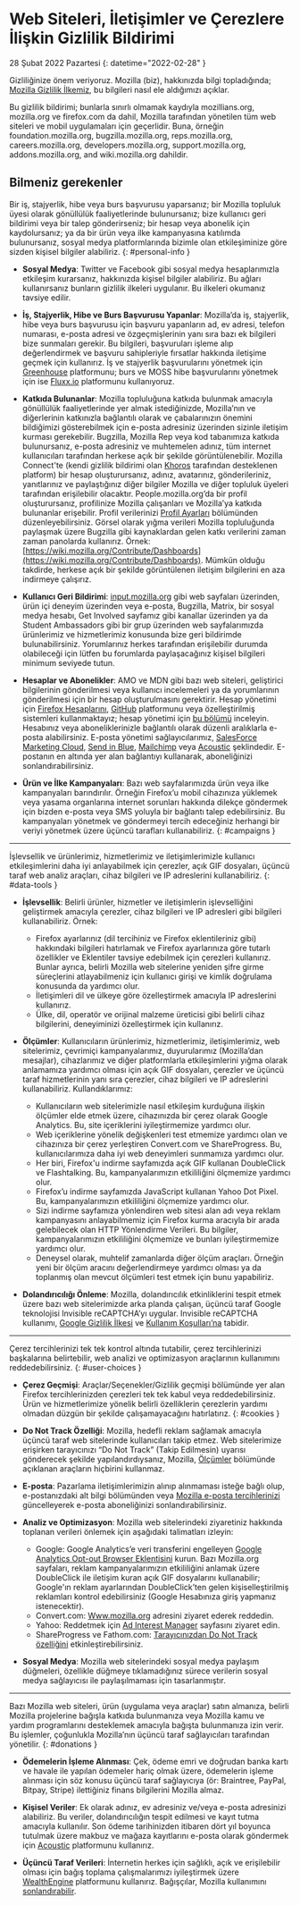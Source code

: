 ﻿# Web Siteleri, İletişimler ve Çerezlere İlişkin Gizlilik Bildirimi

28 Şubat 2022 Pazartesi
{: datetime="2022-02-28" }

Gizliliğinize önem veriyoruz. Mozilla (biz), hakkınızda bilgi topladığında; [Mozilla Gizlilik İlkemiz](https://www.mozilla.org/privacy/), bu bilgileri nasıl ele aldığımızı açıklar.

Bu gizlilik bildirimi; bunlarla sınırlı olmamak kaydıyla mozillians.org, mozilla.org ve firefox.com da dahil, Mozilla tarafından yönetilen tüm web siteleri ve mobil uygulamaları için geçerlidir. Buna, örneğin foundation.mozilla.org, bugzilla.mozilla.org, reps.mozilla.org, careers.mozilla.org, developers.mozilla.org, support.mozilla.org, addons.mozilla.org, and wiki.mozilla.org dahildir.

## Bilmeniz gerekenler

Bir iş, stajyerlik, hibe veya burs başvurusu yaparsanız; bir Mozilla topluluk üyesi olarak gönüllülük faaliyetlerinde bulunursanız; bize kullanıcı geri bildirimi veya bir talep gönderirseniz; bir hesap veya abonelik için kaydolursanız; ya da bir ürün veya ilke kampanyasına katılımda bulunursanız, sosyal medya platformlarında bizimle olan etkileşiminize göre sizden kişisel bilgiler alabiliriz. 
{: #personal-info }

* **Sosyal Medya**: Twitter ve Facebook gibi sosyal medya hesaplarımızla etkileşim kurarsanız, hakkınızda kişisel bilgiler alabiliriz. Bu ağları kullanırsanız bunların gizlilik ilkeleri uygulanır. Bu ilkeleri okumanız tavsiye edilir.

* **İş, Stajyerlik, Hibe ve Burs Başvurusu Yapanlar**: Mozilla’da iş, stajyerlik, hibe veya burs başvurusu için başvuru yapanların ad, ev adresi, telefon numarası, e-posta adresi ve özgeçmişlerinin yanı sıra bazı ek bilgileri bize sunmaları gerekir. Bu bilgileri, başvuruları işleme alıp değerlendirmek ve başvuru sahipleriyle fırsatlar hakkında iletişime geçmek için kullanırız. İş ve stajyerlik başvurularını yönetmek için [Greenhouse](https://www.greenhouse.io/privacy-policy) platformunu; burs ve MOSS hibe başvurularını yönetmek için ise [Fluxx.io](https://www.fluxx.io/privacy-policy) platformunu kullanıyoruz.

* **Katkıda Bulunanlar**: Mozilla topluluğuna katkıda bulunmak amacıyla gönüllülük faaliyetlerinde yer almak istediğinizde, Mozilla’nın ve diğerlerinin katkınızla bağlantılı olarak ve çabalarınızın önemini bildiğimizi gösterebilmek için e-posta adresiniz üzerinden sizinle iletişim kurması gerekebilir. Bugzilla, Mozilla Rep veya kod tabanımıza katkıda bulunursanız, e-posta adresiniz ve muhtemelen adınız, tüm internet kullanıcıları tarafından herkese açık bir şekilde görüntülenebilir. Mozilla Connect'te (kendi gizlilik bildirimi olan [Khoros](https://khoros.com/privacy) tarafından desteklenen platform) bir hesap oluşturursanız, adınız, avatarınız, gönderileriniz, yanıtlarınız ve paylaştığınız diğer bilgiler Mozilla ve diğer topluluk üyeleri tarafından erişilebilir olacaktır. People.mozilla.org’da bir profil oluşturursanız, profilinize Mozilla çalışanları ve Mozilla’ya katkıda bulunanlar erişebilir. Profil verilerinizi [Profil Ayarları](https://people.mozilla.org/e?section=personal-info) bölümünden düzenleyebilirsiniz. Görsel olarak yığma verileri Mozilla topluluğunda paylaşmak üzere Bugzilla gibi kaynaklardan gelen katkı verilerini zaman zaman panolarda kullanırız. Örnek: [https://wiki.mozilla.org/Contribute/Dashboards](https://wiki.mozilla.org/Contribute/Dashboards). Mümkün olduğu takdirde, herkese açık bir şekilde görüntülenen iletişim bilgilerini en aza indirmeye çalışırız.

* **Kullanıcı Geri Bildirimi**: [input.mozilla.org](https://input.mozilla.org/) gibi web sayfaları üzerinden, ürün içi deneyim üzerinden veya e-posta, Bugzilla, Matrix, bir sosyal medya hesabı, Get Involved sayfamız gibi kanallar üzerinden ya da Student Ambassadors gibi bir grup üzerinden web sayfalarımızda ürünlerimiz ve hizmetlerimiz konusunda bize geri bildirimde bulunabilirsiniz. Yorumlarınız herkes tarafından erişilebilir durumda olabileceği için lütfen bu forumlarda paylaşacağınız kişisel bilgileri minimum seviyede tutun.

* **Hesaplar ve Abonelikler**: AMO ve MDN gibi bazı web siteleri, geliştirici bilgilerinin gönderilmesi veya kullanıcı incelemeleri ya da yorumlarının gönderilmesi için bir hesap oluşturulmasını gerektirir. Hesap yönetimi için [Firefox Hesaplarını](https://www.mozilla.org/privacy/firefox/), [GitHub](https://help.github.com/en/github/site-policy/github-privacy-statement#our-use-of-cookies-and-tracking) platformunu veya özelleştirilmiş sistemleri kullanmaktayız; hesap yönetimi için [bu bölümü](https://support.mozilla.org/kb/managing-account-data) inceleyin. Hesabınız veya aboneliklerinizle bağlantılı olarak düzenli aralıklarla e-posta alabilirsiniz. E-posta yönetimi sağlayıcılarımız, [SalesForce Marketing Cloud](https://www.marketingcloud.com/privacy-policy/website-privacy-statement/), [Send in Blue](https://www.sendinblue.com/legal/privacypolicy/), [Mailchimp](https://mailchimp.com/legal/privacy/) veya [Acoustic](https://acoustic.com/privacy-notice/) şeklindedir. E-postanın en altında yer alan bağlantıyı kullanarak, aboneliğinizi sonlandırabilirsiniz. 

* **Ürün ve İlke Kampanyaları**: Bazı web sayfalarımızda ürün veya ilke kampanyaları barındırılır. Örneğin Firefox’u mobil cihazınıza yüklemek veya yasama organlarına internet sorunları hakkında dilekçe göndermek için bizden e-posta veya SMS yoluyla bir bağlantı talep edebilirsiniz. Bu kampanyaları yönetmek ve göndermeyi tercih edeceğiniz herhangi bir veriyi yönetmek üzere üçüncü tarafları kullanabiliriz. 
{: #campaigns }

---------------------------------------

İşlevsellik ve ürünlerimiz, hizmetlerimiz ve iletişimlerimizle kullanıcı etkileşimlerini daha iyi anlayabilmek için çerezler, açık GIF dosyaları, üçüncü taraf web analiz araçları, cihaz bilgileri ve IP adreslerini kullanabiliriz. 
{: #data-tools }

* **İşlevsellik**: Belirli ürünler, hizmetler ve iletişimlerin işlevselliğini geliştirmek amacıyla çerezler, cihaz bilgileri ve IP adresleri gibi bilgileri kullanabiliriz. Örnek:
    * Firefox ayarlarınız (dil tercihiniz ve Firefox eklentileriniz gibi) hakkındaki bilgileri hatırlamak ve Firefox ayarlarınıza göre tutarlı özellikler ve Eklentiler tavsiye edebilmek için çerezleri kullanırız. Bunlar ayrıca, belirli Mozilla web sitelerine yeniden şifre girme süreçlerini atlayabilmeniz için kullanıcı girişi ve kimlik doğrulama konusunda da yardımcı olur.
    * İletişimleri dil ve ülkeye göre özelleştirmek amacıyla IP adreslerini kullanırız.
    * Ülke, dil, operatör ve orijinal malzeme üreticisi gibi belirli cihaz bilgilerini, deneyiminizi özelleştirmek için kullanırız.

* **Ölçümler**: Kullanıcıların ürünlerimiz, hizmetlerimiz, iletişimlerimiz, web sitelerimiz, çevrimiçi kampanyalarımız, duyurularımız (Mozilla’dan mesajlar), cihazlarımız ve diğer platformlarla etkileşimlerini yığma olarak anlamamıza yardımcı olması için açık GIF dosyaları, çerezler ve üçüncü taraf hizmetlerinin yanı sıra çerezler, cihaz bilgileri ve IP adreslerini kullanabiliriz. Kullandıklarımız:
    * Kullanıcıların web sitelerimizle nasıl etkileşim kurduğuna ilişkin ölçümler elde etmek üzere, cihazınızda bir çerez olarak Google Analytics. Bu, site içeriklerini iyileştirmemize yardımcı olur.
    * Web içeriklerine yönelik değişkenleri test etmemize yardımcı olan ve cihazınıza bir çerez yerleştiren Convert.com ve ShareProgress. Bu, kullanıcılarımıza daha iyi web deneyimleri sunmamıza yardımcı olur.
    * Her biri, Firefox'u indirme sayfamızda açık GIF kullanan DoubleClick ve Flashtalking. Bu, kampanyalarımızın etkililiğini ölçmemize yardımcı olur.
    * Firefox’u indirme sayfamızda JavaScript kullanan Yahoo Dot Pixel. Bu, kampanyalarımızın etkililiğini ölçmemize yardımcı olur.
    * Sizi indirme sayfamıza yönlendiren web sitesi alan adı veya reklam kampanyasını anlayabilmemiz için Firefox kurma aracıyla bir arada gelebilecek olan HTTP Yönlendirme Verileri. Bu bilgiler, kampanyalarımızın etkililiğini ölçmemize ve bunları iyileştirmemize yardımcı olur.
    * Deneysel olarak, muhtelif zamanlarda diğer ölçüm araçları. Örneğin yeni bir ölçüm aracını değerlendirmeye yardımcı olması ya da toplanmış olan mevcut ölçümleri test etmek için bunu yapabiliriz.
  
* **Dolandırıcılığı Önleme**: Mozilla, dolandırıcılık etkinliklerini tespit etmek üzere bazı web sitelerimizde arka planda çalışan, üçüncü taraf Google teknolojisi Invisible reCAPTCHA’yı uygular. Invisible reCAPTCHA kullanımı, [Google Gizlilik İlkesi](https://www.google.com/intl/policies/privacy/) ve [Kullanım Koşulları’na](https://policies.google.com/terms) tabidir.

---------------------------------------

Çerez tercihlerinizi tek tek kontrol altında tutabilir, çerez tercihlerinizi başkalarına belirtebilir, web analizi ve optimizasyon araçlarının kullanımını reddedebilirsiniz. 
{: #user-choices }

* **Çerez Geçmişi**: Araçlar/Seçenekler/Gizlilik geçmişi bölümünde yer alan Firefox tercihlerinizden çerezleri tek tek kabul veya reddedebilirsiniz. Ürün ve hizmetlerimize yönelik belirli özelliklerin çerezlerin yardımı olmadan düzgün bir şekilde çalışamayacağını hatırlatırız. 
{: #cookies }

* **Do Not Track Özelliği**: Mozilla, hedefli reklam sağlamak amacıyla üçüncü taraf web sitelerinde kullanıcıları takip etmez. Web sitelerimize erişirken tarayıcınızı “Do Not Track” (Takip Edilmesin) uyarısı gönderecek şekilde yapılandırdıysanız, Mozilla, [Ölçümler](https://www.mozilla.org/privacy/websites/#data-tools) bölümünde açıklanan araçların hiçbirini kullanmaz.

* **E-posta**: Pazarlama iletişimlerimizin alınıp alınmaması isteğe bağlı olup, e-postanızdaki alt bilgi bölümünden veya [Mozilla e-posta tercihlerinizi](https://www.mozilla.org/newsletter/recovery/) güncelleyerek e-posta aboneliğinizi sonlandırabilirsiniz.

* **Analiz ve Optimizasyon**: Mozilla web sitelerindeki ziyaretiniz hakkında toplanan verileri önlemek için aşağıdaki talimatları izleyin:
    * Google: Google Analytics’e veri transferini engelleyen [Google Analytics Opt-out Browser Eklentisini](https://tools.google.com/dlpage/gaoptout) kurun. Bazı Mozilla.org sayfaları, reklam kampanyalarımızın etkililiğini anlamak üzere DoubleClick ile iletişim kuran açık GIF dosyalarını kullanabilir; Google'ın reklam ayarlarından DoubleClick’ten gelen kişiselleştirilmiş reklamları kontrol edebilirsiniz (Google Hesabınıza giriş yapmanız istenecektir).
    * Convert.com: [Www.mozilla.org](https://www.mozilla.org/exp/opt-out/) adresini ziyaret ederek reddedin.
    * Yahoo: Reddetmek için [Ad Interest Manager](https://aim.yahoo.com/aim/us/en/optout/) sayfasını ziyaret edin.
    * ShareProgress ve Fathom.com: [Tarayıcınızdan Do Not Track özelliğini](https://support.mozilla.org/kb/how-do-i-turn-do-not-track-feature) etkinleştirebilirsiniz.

* **Sosyal Medya**: Mozilla web sitelerindeki sosyal medya paylaşım düğmeleri, özellikle düğmeye tıklamadığınız sürece verilerin sosyal medya sağlayıcısı ile paylaşılmaması için tasarlanmıştır.

---------------------------------------

Bazı Mozilla web siteleri, ürün (uygulama veya araçlar) satın almanıza, belirli Mozilla projelerine bağışla katkıda bulunmanıza veya Mozilla kamu ve yardım programlarını desteklemek amacıyla bağışta bulunmanıza izin verir. Bu işlemler, çoğunlukla Mozilla’nın üçüncü taraf sağlayıcıları tarafından yönetilir. 
{: #donations }

* **Ödemelerin İşleme Alınması**: Çek, ödeme emri ve doğrudan banka kartı ve havale ile yapılan ödemeler hariç olmak üzere, ödemelerin işleme alınması için söz konusu üçüncü taraf sağlayıcıya (ör: Braintree, PayPal, Bitpay, Stripe) ilettiğiniz finans bilgilerini Mozilla almaz.

* **Kişisel Veriler**: Ek olarak adınız, ev adresiniz ve/veya e-posta adresinizi alabiliriz. Bu veriler, dolandırıcılığın tespit edilmesi ve kayıt tutma amacıyla kullanılır. Son ödeme tarihinizden itibaren dört yıl boyunca tutulmak üzere makbuz ve mağaza kayıtlarını e-posta olarak göndermek için [Acoustic](https://acoustic.com/privacy-notice/) platformunu kullanırız. 

* **Üçüncü Taraf Verileri**: İnternetin herkes için sağlıklı, açık ve erişilebilir olması için bağış toplama çalışmalarımızı iyileştirmek üzere [WealthEngine](https://www.wealthengine.com/wealthengine-inc-privacy-policy/) platformunu kullanırız. Bağışçılar, Mozilla kullanımını [sonlandırabilir](https://app.onetrust.com/app/#/webform/4ba08202-2ede-4934-a89e-f0b0870f95f0).
